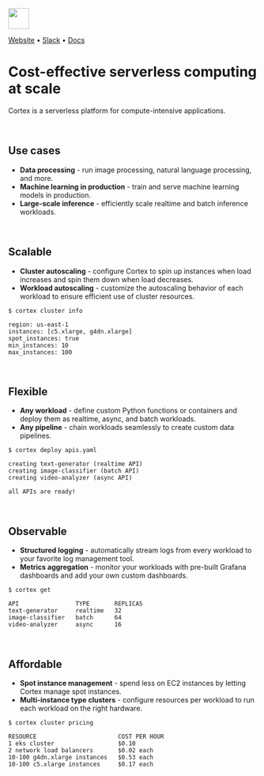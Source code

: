 <img src='https://s3-us-west-2.amazonaws.com/cortex-public/logo.png' height='42'>

<br>

[Website](https://www.cortex.dev) • [Slack](https://community.cortex.dev) • [Docs](https://docs.cortex.dev)

# Cost-effective serverless computing at scale

Cortex is a serverless platform for compute-intensive applications.

<br>

## Use cases

* **Data processing** - run image processing, natural language processing, and more.
* **Machine learning in production** - train and serve machine learning models in production.
* **Large-scale inference** - efficiently scale realtime and batch inference workloads.

<br>

## Scalable

* **Cluster autoscaling** - configure Cortex to spin up instances when load increases and spin them down when load decreases.
* **Workload autoscaling** - customize the autoscaling behavior of each workload to ensure efficient use of cluster resources.

```text
$ cortex cluster info

region: us-east-1
instances: [c5.xlarge, g4dn.xlarge]
spot_instances: true
min_instances: 10
max_instances: 100
```

<br>

## Flexible

* **Any workload** - define custom Python functions or containers and deploy them as realtime, async, and batch workloads.
* **Any pipeline** - chain workloads seamlessly to create custom data pipelines.

```text
$ cortex deploy apis.yaml

creating text-generator (realtime API)
creating image-classifier (batch API)
creating video-analyzer (async API)

all APIs are ready!
```

<br>

## Observable

* **Structured logging** - automatically stream logs from every workload to your favorite log management tool.
* **Metrics aggregation** - monitor your workloads with pre-built Grafana dashboards and add your own custom dashboards.

```text
$ cortex get

API                TYPE       REPLICAS
text-generator     realtime   32
image-classifier   batch      64
video-analyzer     async      16
```

<br>

## Affordable

* **Spot instance management** - spend less on EC2 instances by letting Cortex manage spot instances.
* **Multi-instance type clusters** - configure resources per workload to run each workload on the right hardware.

```text
$ cortex cluster pricing

RESOURCE                       COST PER HOUR
1 eks cluster                  $0.10
2 network load balancers       $0.02 each
10-100 g4dn.xlarge instances   $0.53 each
10-100 c5.xlarge instances     $0.17 each
```

